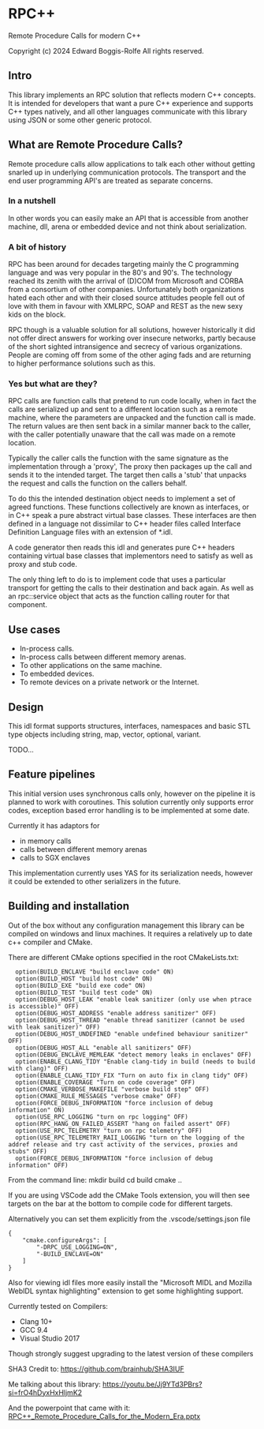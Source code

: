 # RPC++
Remote Procedure Calls for modern C++

Copyright (c) 2024 Edward Boggis-Rolfe
All rights reserved.

## Intro
This library implements an RPC solution that reflects modern C++ concepts.  It is intended for developers that want a pure C++ experience and supports C++ types natively, and all other languages communicate with this library using JSON or some other generic protocol.

## What are Remote Procedure Calls?
Remote procedure calls allow applications to talk each other without getting snarled up in underlying communication protocols.  The transport and the end user programming API's are treated as separate concerns.
### In a nutshell
In other words you can easily make an API that is accessible from another machine, dll, arena or embedded device and not think about serialization.
### A bit of history
RPC has been around for decades targeting mainly the C programming language and was very popular in the 80's and 90's. The technology reached its zenith with the arrival of (D)COM from Microsoft and CORBA from a consortium of other companies.  Unfortunately both organizations hated each other and with their closed source attitudes people fell out of love with them in favour with XMLRPC, SOAP and REST as the new sexy kids on the block.

RPC though is a valuable solution for all solutions, however historically it did not offer direct answers for working over insecure networks, partly because of the short sighted intransigence and secrecy of various organizations.  People are coming off from some of the other aging fads and are returning to higher performance solutions such as this.

### Yes but what are they?
RPC calls are function calls that pretend to run code locally, when in fact the calls are serialized up and sent to a different location such as a remote machine, where the parameters are unpacked and the function call is made.  The return values are then sent back in a similar manner back to the caller, with the caller potentially unaware that the call was made on a remote location.

Typically the caller calls the function with the same signature as the implementation through a 'proxy', The proxy then packages up the call and sends it to the intended target.  The target then calls a 'stub' that unpacks the request and calls the function on the callers behalf.

To do this the intended destination object needs to implement a set of agreed functions.  These functions collectively are known as interfaces, or in C++ speak a pure abstract virtual base classes.  These interfaces are then defined in a language not dissimilar to C++ header files called Interface Definition Language files with an extension of *.idl.

A code generator then reads this idl and generates pure C++ headers containing virtual base classes that implementors need to satisfy as well as proxy and stub code.

The only thing left to do is to implement code that uses a particular transport for getting the calls to their destination and back again.  As well as an rpc::service object that acts as the function calling router for that component.

## Use cases

 * In-process calls.
 * In-process calls between different memory arenas.
 * To other applications on the same machine.
 * To embedded devices.
 * To remote devices on a private network or the Internet.

## Design

This idl format supports structures, interfaces, namespaces and basic STL type objects including string, map, vector, optional, variant.

TODO...

## Feature pipelines

This initial version uses synchronous calls only, however on the pipeline it is planned to work with coroutines.
This solution currently only supports error codes, exception based error handling is to be implemented at some date.

Currently it has adaptors for
 * in memory calls
 * calls between different memory arenas
 * calls to SGX enclaves

This implementation currently uses YAS for its serialization needs, however it could be extended to other serializers in the future.

## Building and installation
Out of the box without any configuration management this library can be compiled on windows and linux machines.  It requires a relatively up to date c++ compiler and CMake.

There are different CMake options specified in the root CMakeLists.txt:
```
  option(BUILD_ENCLAVE "build enclave code" ON)
  option(BUILD_HOST "build host code" ON)
  option(BUILD_EXE "build exe code" ON)
  option(BUILD_TEST "build test code" ON)
  option(DEBUG_HOST_LEAK "enable leak sanitizer (only use when ptrace is accessible)" OFF)
  option(DEBUG_HOST_ADDRESS "enable address sanitizer" OFF)
  option(DEBUG_HOST_THREAD "enable thread sanitizer (cannot be used with leak sanitizer)" OFF)
  option(DEBUG_HOST_UNDEFINED "enable undefined behaviour sanitizer" OFF)
  option(DEBUG_HOST_ALL "enable all sanitizers" OFF)
  option(DEBUG_ENCLAVE_MEMLEAK "detect memory leaks in enclaves" OFF)
  option(ENABLE_CLANG_TIDY "Enable clang-tidy in build (needs to build with clang)" OFF)
  option(ENABLE_CLANG_TIDY_FIX "Turn on auto fix in clang tidy" OFF)
  option(ENABLE_COVERAGE "Turn on code coverage" OFF)
  option(CMAKE_VERBOSE_MAKEFILE "verbose build step" OFF)
  option(CMAKE_RULE_MESSAGES "verbose cmake" OFF)
  option(FORCE_DEBUG_INFORMATION "force inclusion of debug information" ON)
  option(USE_RPC_LOGGING "turn on rpc logging" OFF)
  option(RPC_HANG_ON_FAILED_ASSERT "hang on failed assert" OFF)
  option(USE_RPC_TELEMETRY "turn on rpc telemetry" OFF)
  option(USE_RPC_TELEMETRY_RAII_LOGGING "turn on the logging of the addref release and try cast activity of the services, proxies and stubs" OFF)
  option(FORCE_DEBUG_INFORMATION "force inclusion of debug information" OFF)
 ```

From the command line:
mkdir build
cd build
cmake ..

If you are using VSCode add the CMake Tools extension, you will then see targets on the bar at the bottom to compile code for different targets.

Alternatively you can set them explicitly from the .vscode/settings.json file

```
{
    "cmake.configureArgs": [
        "-DRPC_USE_LOGGING=ON",
        "-BUILD_ENCLAVE=ON"
    ]
}
```

Also for viewing idl files more easily install the "Microsoft MIDL and Mozilla WebIDL syntax highlighting" extension to get some highlighting support.

Currently tested on Compilers:
 * Clang 10+
 * GCC 9.4
 * Visual Studio 2017

Though strongly suggest upgrading to the latest version of these compilers

SHA3 Credit to: https://github.com/brainhub/SHA3IUF

Me talking about this library: https://youtu.be/Jj9YTd3PBrs?si=frO4hDyxHxHljmK2

And the powerpoint that came with it: [RPC++_Remote_Procedure_Calls_for_the_Modern_Era.pptx](https://github.com/user-attachments/files/23019652/RPC%2B%2B_Remote_Procedure_Calls_for_the_Modern_Era.pptx)
